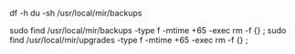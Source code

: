 df -h
du -sh /usr/local/mir/backups

sudo find /usr/local/mir/backups -type f -mtime +65 -exec rm -f {} \;
sudo find /usr/local/mir/upgrades -type f -mtime +65 -exec rm -f {} \;
